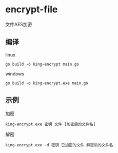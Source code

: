# encrypt-file
文件AES加密

## 编译
linux
```
go build -o king-encrypt main.go
```

windows
```
go build -o king-encrypt.exe main.go
```

## 示例
加密
```
king-encrypt.exe 密钥 文件 [加密后的文件名]
```

解密
```
king-encrypt.exe -d 密钥 已加密的文件 解密后的文件名
```
